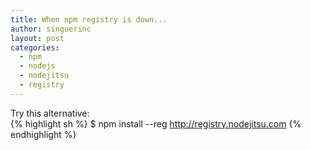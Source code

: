 ```yaml
---
title: When npm registry is down...
author: singuerinc
layout: post
categories:
  - npm
  - nodejs
  - nodejitsu
  - registry
---
```


Try this alternative:<br/>
{% highlight sh %}
$ npm install --reg http://registry.nodejitsu.com
{% endhighlight %}
